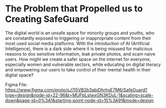 # The Problem that Propelled us to Creating SafeGuard

The digital world is an unsafe space for minority groups and youths, who are constantly exposed to triggering or inappropriate content from their most used social media platforms. With the introduction of AI (Artificial Intelligence), there is a dark side where it is being misused for malicious reasons to dox sensitive information, leak private photos, and scam naive users. How might we create a safer space on the internet for everyone, especially women and vulnerable sectors, while educating on digital literacy and empowering our users to take control of their mental health in their digital space?

Figma File: https://www.figma.com/proto/sJ7I5VB2b3abiDhrhsE7M6/SafeGuard?type=design&node-id=22-96&t=MUFbLsIwxGN3KDuL-1&scaling=scale-down&page-id=0%3A1&starting-point-node-id=15%3A91&mode=design


